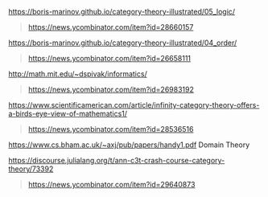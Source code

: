 https://boris-marinov.github.io/category-theory-illustrated/05_logic/
> https://news.ycombinator.com/item?id=28660157

https://boris-marinov.github.io/category-theory-illustrated/04_order/
> https://news.ycombinator.com/item?id=26658111

http://math.mit.edu/~dspivak/informatics/
> https://news.ycombinator.com/item?id=26983192

https://www.scientificamerican.com/article/infinity-category-theory-offers-a-birds-eye-view-of-mathematics1/
> https://news.ycombinator.com/item?id=28536516

https://www.cs.bham.ac.uk/~axj/pub/papers/handy1.pdf Domain Theory

https://discourse.julialang.org/t/ann-c3t-crash-course-category-theory/73392
> https://news.ycombinator.com/item?id=29640873
